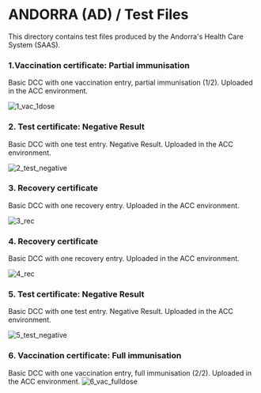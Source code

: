 # ANDORRA (AD) / Test Files

This directory contains test files produced by the Andorra's Health Care System (SAAS).

### 1.Vaccination certificate: Partial immunisation
Basic DCC with one vaccination entry, partial immunisation (1/2). Uploaded in the ACC environment.

![1_vac_1dose](https://user-images.githubusercontent.com/90042217/132010416-cf76ba1e-536e-4013-87cc-fa13a7c379b0.png)

### 2. Test certificate: Negative Result
Basic DCC with one test entry. Negative Result. Uploaded in the ACC environment.

![2_test_negative](https://user-images.githubusercontent.com/90042217/132010481-b7feebc6-a997-4898-86b8-0f98a809d16c.png)

### 3. Recovery certificate
Basic DCC with one recovery entry. Uploaded in the ACC environment.

![3_rec](https://user-images.githubusercontent.com/90042217/132010604-9d4b9410-fa89-4ea7-89d9-bb97df1c4cfd.png)

### 4. Recovery certificate
Basic DCC with one recovery entry. Uploaded in the ACC environment.

![4_rec](https://user-images.githubusercontent.com/90042217/132010849-22765c84-1469-406c-9778-434cc4e2d7b0.png)

### 5. Test certificate: Negative Result
Basic DCC with one test entry. Negative Result. Uploaded in the ACC environment.

![5_test_negative](https://user-images.githubusercontent.com/90042217/132013985-a5d7aa8c-61ff-46de-b9b6-9ced8dc9b4b2.png)

### 6. Vaccination certificate: Full immunisation
Basic DCC with one vaccination entry, full immunisation (2/2). Uploaded in the ACC environment.
![6_vac_fulldose](https://user-images.githubusercontent.com/90042217/132014539-c14514d2-992a-4bf3-b683-baaa68fb8465.png)

